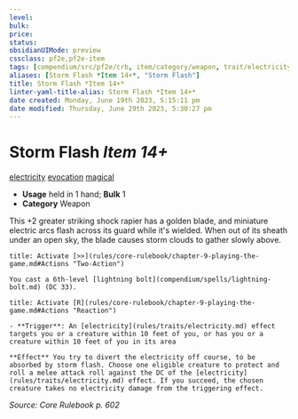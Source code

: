 ```yaml
---
level:
bulk:
price:
status:
obsidianUIMode: preview
cssclass: pf2e,pf2e-item
tags: [compendium/src/pf2e/crb, item/category/weapon, trait/electricity, trait/evocation, trait/magical]
aliases: [Storm Flash *Item 14+*, "Storm Flash"]
title: Storm Flash *Item 14+*
linter-yaml-title-alias: Storm Flash *Item 14+*
date created: Monday, June 19th 2023, 5:15:11 pm
date modified: Thursday, June 29th 2023, 5:30:27 pm
---
```


# Storm Flash *Item 14+*

[electricity](rules/traits/electricity.md) [evocation](rules/traits/evocation.md) [magical](rules/traits/magical.md)  

- **Usage** held in 1 hand; **Bulk** 1
- **Category** Weapon

This +2 greater striking shock rapier has a golden blade, and miniature electric arcs flash across its guard while it's wielded. When out of its sheath under an open sky, the blade causes storm clouds to gather slowly above.

```ad-embed-ability
title: Activate [>>](rules/core-rulebook/chapter-9-playing-the-game.md#Actions "Two-Action")

You cast a 6th-level [lightning bolt](compendium/spells/lightning-bolt.md) (DC 33).
```

```ad-embed-ability
title: Activate [R](rules/core-rulebook/chapter-9-playing-the-game.md#Actions "Reaction")

- **Trigger**: An [electricity](rules/traits/electricity.md) effect targets you or a creature within 10 feet of you, or has you or a creature within 10 feet of you in its area

**Effect** You try to divert the electricity off course, to be absorbed by storm flash. Choose one eligible creature to protect and roll a melee attack roll against the DC of the [electricity](rules/traits/electricity.md) effect. If you succeed, the chosen creature takes no electricity damage from the triggering effect.
```

*Source: Core Rulebook p. 602*
